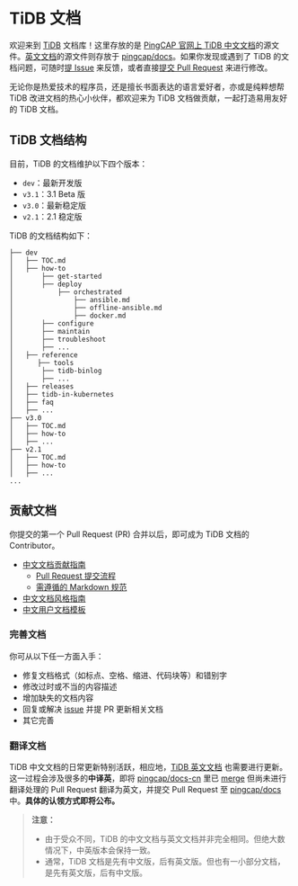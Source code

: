 # TiDB 文档

欢迎来到 [TiDB](https://github.com/pingcap/tidb) 文档库！这里存放的是 [PingCAP 官网上 TiDB 中文文档](https://pingcap.com/docs-cn/)的源文件。[英文文档](https://pingcap.com/docs/)的源文件则存放于 [pingcap/docs](https://github.com/pingcap/docs)。如果你发现或遇到了 TiDB 的文档问题，可随时[提 Issue](https://github.com/pingcap/docs-cn/issues/new/choose) 来反馈，或者直接[提交 Pull Request](/CONTRIBUTING.md#pull-request-提交流程) 来进行修改。

无论你是热爱技术的程序员，还是擅长书面表达的语言爱好者，亦或是纯粹想帮 TiDB 改进文档的热心小伙伴，都欢迎来为 TiDB 文档做贡献，一起打造易用友好的 TiDB 文档。

## TiDB 文档结构

目前，TiDB 的文档维护以下四个版本：

- `dev`：最新开发版
- `v3.1`：3.1 Beta 版
- `v3.0`：最新稳定版
- `v2.1`：2.1 稳定版

TiDB 的文档结构如下：

```
├── dev
│   ├── TOC.md
│   ├── how-to
│       ├── get-started
│       ├── deploy
│           ├── orchestrated
│               ├── ansible.md
│               ├── offline-ansible.md
│               ├── docker.md
│       ├── configure
│       ├── maintain
│       ├── troubleshoot
│       ├── ...
│   ├── reference
│      ├── tools
│       ├── tidb-binlog
│       ├── ...
│   ├── releases
│   ├── tidb-in-kubernetes
│   ├── faq
│   ├── ...
├── v3.0
│   ├── TOC.md
│   ├── how-to
│   ├── ...
├── v2.1
│   ├── TOC.md
│   ├── how-to
│   ├── ...
...
```

## 贡献文档

你提交的第一个 Pull Request (PR) 合并以后，即可成为 TiDB 文档的 Contributor。

- [中文文档贡献指南](/CONTRIBUTING.md)
    - [Pull Request 提交流程](/CONTRIBUTING.md#pull-request-提交流程)
    - [需遵循的 Markdown 规范](/CONTRIBUTING.md#必须遵循的-markdownlint-规则)
- [中文文档风格指南](/resources/pingcap-style-guide-zh-v1.1.pdf)
- [中文用户文档模板](/resources/tidb-docs-template-zh-v1.0.pdf)

### 完善文档

你可从以下任一方面入手：

- 修复文档格式（如标点、空格、缩进、代码块等）和错别字
- 修改过时或不当的内容描述
- 增加缺失的文档内容
- 回复或解决 [issue](https://github.com/pingcap/docs-cn/issues?q=is%3Aopen+is%3Aissue) 并提 PR 更新相关文档
- 其它完善

### 翻译文档

TiDB 中文文档的日常更新特别活跃，相应地，[TiDB 英文文档](https://pingcap.com/docs/) 也需要进行更新。这一过程会涉及很多的**中译英**，即将 [pingcap/docs-cn](https://github.com/pingcap/docs) 里已 [merge](https://help.github.com/en/github/collaborating-with-issues-and-pull-requests/merging-a-pull-request) 但尚未进行翻译处理的 Pull Request 翻译为英文，并提交 Pull Request 至 [pingcap/docs](https://github.com/pingcap/docs) 中。**具体的认领方式即将公布。**

> **注意：**
>
> - 由于受众不同，TiDB 的中文文档与英文文档并非完全相同。但绝大数情况下，中英版本会保持一致。
> - 通常，TiDB 文档是先有中文版，后有英文版。但也有一小部分文档，是先有英文版，后有中文版。
